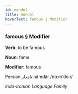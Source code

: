 ```yaml
---
id: nendol
title: nendol
hoverText: famous § Modifier
---
```


### famous § Modifier

**Verb**: to be famous

**Noun**: fame

**Modifier**: famous

Persian نامدار nâmdâr /nɑːm'dɑːɾ/

*Indo-Iranian Language Family*